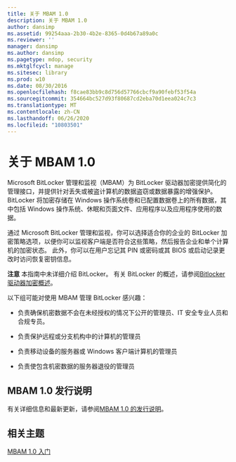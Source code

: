 ```yaml
---
title: 关于 MBAM 1.0
description: 关于 MBAM 1.0
author: dansimp
ms.assetid: 99254aaa-2b30-4b2e-8365-0d4b67a89a0c
ms.reviewer: ''
manager: dansimp
ms.author: dansimp
ms.pagetype: mdop, security
ms.mktglfcycl: manage
ms.sitesec: library
ms.prod: w10
ms.date: 08/30/2016
ms.openlocfilehash: f8cae83bb9c8d756d57766cbcf9a90febf53f54a
ms.sourcegitcommit: 354664bc527d93f80687cd2eba70d1eea024c7c3
ms.translationtype: MT
ms.contentlocale: zh-CN
ms.lasthandoff: 06/26/2020
ms.locfileid: "10803501"
---
```

# 关于 MBAM 1.0


Microsoft BitLocker 管理和监视（MBAM）为 BitLocker 驱动器加密提供简化的管理接口，并提供针对丢失或被盗计算机的数据盗窃或数据暴露的增强保护。 BitLocker 将加密存储在 Windows 操作系统卷和已配置数据卷上的所有数据，其中包括 Windows 操作系统、休眠和页面文件、应用程序以及应用程序使用的数据。

通过 Microsoft BitLocker 管理和监视，你可以选择适合你的企业的 BitLocker 加密策略选项，以便你可以监视客户端是否符合这些策略，然后报告企业和单个计算机的加密状态。 此外，你可以在用户忘记其 PIN 或密码或其 BIOS 或启动记录更改时访问恢复密钥信息。

**注意** 本指南中未详细介绍 BitLocker。 有关 BitLocker 的概述，请参阅[Bitlocker 驱动器加密概述](https://go.microsoft.com/fwlink/p/?LinkId=225013)。

 

以下组可能对使用 MBAM 管理 BitLocker 感兴趣：

-   负责确保机密数据不会在未经授权的情况下公开的管理员、IT 安全专业人员和合规专员。

-   负责保护远程或分支机构中的计算机的管理员

-   负责移动设备的服务器或 Windows 客户端计算机的管理员

-   负责使包含机密数据的服务器退役的管理员

## MBAM 1.0 发行说明


有关详细信息和最新更新，请参阅[MBAM 1.0 的发行说明](release-notes-for-mbam-10.md)。

## 相关主题


[MBAM 1.0 入门](getting-started-with-mbam-10.md)

 

 





